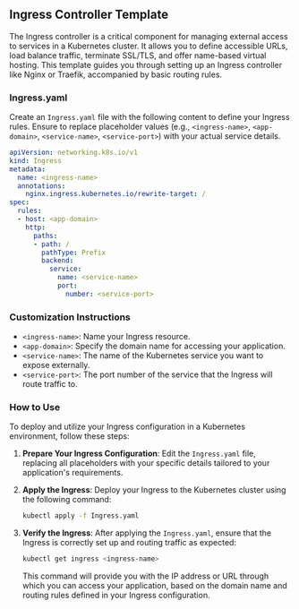 ## Ingress Controller Template

The Ingress controller is a critical component for managing external access to services in a Kubernetes cluster. It allows you to define accessible URLs, load balance traffic, terminate SSL/TLS, and offer name-based virtual hosting. This template guides you through setting up an Ingress controller like Nginx or Traefik, accompanied by basic routing rules.

### Ingress.yaml

Create an `Ingress.yaml` file with the following content to define your Ingress rules. Ensure to replace placeholder values (e.g., `<ingress-name>`, `<app-domain>`, `<service-name>`, `<service-port>`) with your actual service details.

```yaml
apiVersion: networking.k8s.io/v1
kind: Ingress
metadata:
  name: <ingress-name>
  annotations:
    nginx.ingress.kubernetes.io/rewrite-target: /
spec:
  rules:
  - host: <app-domain>
    http:
      paths:
      - path: /
        pathType: Prefix
        backend:
          service:
            name: <service-name>
            port:
              number: <service-port>
```

### Customization Instructions

- `<ingress-name>`: Name your Ingress resource.
- `<app-domain>`: Specify the domain name for accessing your application.
- `<service-name>`: The name of the Kubernetes service you want to expose externally.
- `<service-port>`: The port number of the service that the Ingress will route traffic to.

### How to Use

To deploy and utilize your Ingress configuration in a Kubernetes environment, follow these steps:

1. **Prepare Your Ingress Configuration**: Edit the `Ingress.yaml` file, replacing all placeholders with your specific details tailored to your application's requirements.

2. **Apply the Ingress**: Deploy your Ingress to the Kubernetes cluster using the following command:

    ```bash
    kubectl apply -f Ingress.yaml
    ```

3. **Verify the Ingress**: After applying the `Ingress.yaml`, ensure that the Ingress is correctly set up and routing traffic as expected:

    ```bash
    kubectl get ingress <ingress-name>
    ```

    This command will provide you with the IP address or URL through which you can access your application, based on the domain name and routing rules defined in your Ingress configuration.

